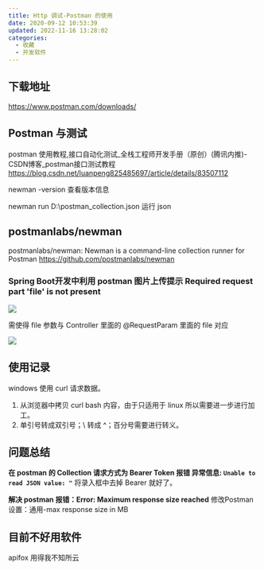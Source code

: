```yaml
---
title: Http 调试-Postman 的使用
date: 2020-09-12 10:53:39
updated: 2022-11-16 13:28:02
categories:
  - 收藏
  - 开发软件
---
```


## 下载地址

<https://www.postman.com/downloads/>

## Postman 与测试

postman 使用教程,接口自动化测试_全栈工程师开发手册（原创）(腾讯内推)-CSDN博客_postman接口测试教程
<https://blog.csdn.net/luanpeng825485697/article/details/83507112>

newman -version
查看版本信息

newman run D:\postman_collection.json
运行 json

## postmanlabs/newman

postmanlabs/newman: Newman is a command-line collection runner for Postman
<https://github.com/postmanlabs/newman>

### Spring Boot开发中利用 postman 图片上传提示 Required request part 'file' is not present

![](https://upload-images.jianshu.io/upload_images/1662509-eb472cbf9e0aa0cb.png?imageMogr2/auto-orient/strip%7CimageView2/2/w/1240)

需使得 file 参数与 Controller 里面的 @RequestParam 里面的 file  对应

![](https://upload-images.jianshu.io/upload_images/1662509-d103f87d9e37c7e9.png?imageMogr2/auto-orient/strip%7CimageView2/2/w/1240)

## 使用记录

windows 使用 curl 请求数据。

1. 从浏览器中拷贝 curl bash 内容，由于只适用于 linux 所以需要进一步进行加工。
2. 单引号转成双引号；\ 转成 ^；百分号需要进行转义。

## 问题总结

**在 postman 的 Collection 请求方式为 Bearer Token 报错 异常信息: `Unable to read JSON value: "`**
将录入框中去掉 Bearer 就好了。

**解决 postman 报错：Error: Maximum response size reached**
修改Postman设置：通用-max response size in MB

## 目前不好用软件

apifox
用得我不知所云

